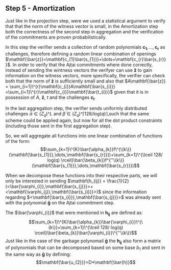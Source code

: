 ## Step 5 - Amortization
Just like in the projection step, were we used a statistical argument to verify that that the norm of the witness vector is small, in the Amortization step both the correctness of the second step in aggregation and the verification of the commitments are proven probabilistically. 

In this step the verifier sends a collection of random polynomials $\mathbf{c_{1}},\dots,\mathbf{c_{r}}$ as challenges, therefore defining a random linear combination of openings $\mathbf{\bar{z}}=\mathbf{c_{1}\bar{s_{1}}}+\dots+\mathbf{c_{r}\bar{s_{r}}}$.
In order to verify that the Ajtai commitments where done correctly, instead of sending the wintness vectors the verifyer can use $\mathbf{\bar{z}}$ to gain information on the witness vectors, more specifically, the verifier can check both that the norm of $\mathbf{\bar{z}}$ is sufficiently small and also that $A\mathbf{\bar{z}} = \sum_{i=1}\^{r}\mathbf{c_{i}}A\mathbf{\bar{s_{i}}} =\sum_{i=1}\^{r}\mathbf{c_{i}}\mathbf{\bar{t_{i}}}$ given that it is in possession of $A$, $\mathbf{\bar{z}}$, $t$ and the challenges $\mathbf{c_{i}}$.


In the last aggregation step, the verifier sends uniformly distributed challenges $\bar{\alpha} \in (Z_{q})\^{L}$ and $\bar{\beta} \in (Z_{q})\^{\lceil 128/ log(q) \rceil}$,such that the same scheme could be applied again, but now for all the dot product constraints (including those sent in the first aggregation step).

So, we will aggregate all functions into one linear combination of functions of the form:
$$\sum_{k=1}\^{K}\bar{\alpha_{k}}f\^{\(k\)}(\mathbf{\bar{s_{1}}},\dots,\mathbf{\bar{s_{r}}})+\sum_{k=1}\^{\lceil 128/ log(q) \rceil}\bar{\beta_{k}}f^{''\(k\)}(\mathbf{\bar{s_{1}}},\dots,\mathbf{\bar{s_{r}}})$$

When we decompose these functions into their respective parts, we will only be interested in sending  $\mathbf{h_{ij}} = \frac{1}{2}(<\bar{\varphi_{i}},\mathbf{\bar{s_{j}}}>+<\mathbf{\varphi_{j}},\mathbf{\bar{s_{i}}}>)$ since the information regarding $<\mathbf{\bar{s_{i}}},\mathbf{\bar{s_{j}}}>$ was already sent with the polynomial $\mathbf{\bar{g}}$ on the Ajtai commitment step.

The $\bar{\varphi_{i}}$ that were mentioned in $\mathbf{h_{ij}}$ are defined as:
$$\sum_{k=1}\^{K}\bar{\alpha_{k}}\bar{\varphi_{i}}\^{\(k\)}+\sum_{k=1}\^{\lceil 128/ log(q) \rceil}\bar{\beta_{k}}\bar{\varphi_{i}}\^{''\(k\)}$$
Just like in the case of the garbage polynomail $\mathbf{\bar{g}}$ the $\mathbf{h_{ij}}$ also form a matrix of polynomials that can be decomposed based on some base $b_{1}$ and sent in the same way as $\mathbf{\bar{g}}$ by defining: 
$$\mathbf{\bar{u_{2}}}=D*\mathbf{\bar{h}}$$

